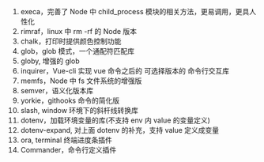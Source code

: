 1. execa，完善了 Node 中 child_process 模块的相关方法，更易调用，更具人性化
2. rimraf，linux 中 rm -rf 的 Node 版本
3. chalk，打印时提供颜色控制功能
4. glob，glob 模式，一个通配符匹配库
5. globy, 增强的 glob
6. inquirer，Vue-cli 实现 vue 命令之后的 可选择版本的 命令行交互库
7. memfs，Node 中 fs 文件系统的增强版
8. semver，语义化版本库
9. yorkie，githooks 命令的简化版
10. slash, window 环境下的斜杆线转换库
11. dotenv，加载环境变量的库(不支持 env 内 value 的变量定义)
12. dotenv-expand, 对上面 dotenv 的补充，支持 value 定义成变量
13. ora, terminal 终端进度条插件
14. Commander，命令行定义插件